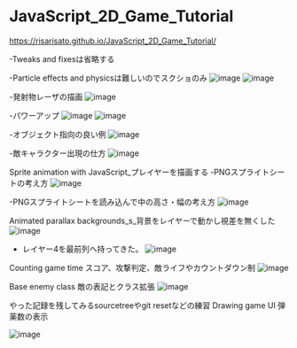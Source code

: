 # JavaScript_2D_Game_Tutorial
https://risarisato.github.io/JavaScript_2D_Game_Tutorial/

-Tweaks and fixesは省略する

-Particle effects and physicsは難しいのでスクショのみ
![image](https://user-images.githubusercontent.com/88628553/184538361-edac7da2-da27-469f-9d66-fbe4d687e68b.png)
![image](https://user-images.githubusercontent.com/88628553/184571168-0e69c3d3-1753-4338-95b4-df7ae5de5812.png)



-発射物レーザの描画
![image](https://user-images.githubusercontent.com/88628553/184477691-10c0a2fe-2059-4b17-834e-28ab02c4d997.png)


-パワーアップ
![image](https://user-images.githubusercontent.com/88628553/184477612-109eb614-d7b5-4c07-b19f-08ff3c157568.png)
![image](https://user-images.githubusercontent.com/88628553/184477648-3ab28cdb-bf6f-4b1c-8b15-ca7b9b74ec8f.png)


-オブジェクト指向の良い例
![image](https://user-images.githubusercontent.com/88628553/184268984-115bb08c-7701-429e-8e88-94b2a0462064.png)


-敵キャラクター出現の仕方
![image](https://user-images.githubusercontent.com/88628553/184268831-461aaaab-b117-42b3-9ccb-1d2e3b5a5991.png)


Sprite animation with JavaScript_プレイヤーを描画する
-PNGスプライトシートの考え方
![image](https://user-images.githubusercontent.com/88628553/183400717-d48e88f6-f588-4150-a644-665604399763.png)

-PNGスプライトシートを読み込んで中の高さ・幅の考え方
![image](https://user-images.githubusercontent.com/88628553/183400615-b0397518-e6e1-430a-a166-059337f3a508.png)


Animated parallax backgrounds_s_背景をレイヤーで動かし視差を無くした
![image](https://user-images.githubusercontent.com/88628553/183275899-5ec89170-29b6-40ec-a7a0-28430566a375.png)

- レイヤー4を最前列へ持ってきた。
![image](https://user-images.githubusercontent.com/88628553/183275917-ca3fc808-d44f-4da2-aaec-0685ff77cec5.png)


Counting game time スコア、攻撃判定、敵ライフやカウントダウン制
![image](https://user-images.githubusercontent.com/88628553/183232648-4a367a43-b4be-4b9c-b757-bcbc5939df0f.png)


<!-- image.png
vscodeでスクショを貼り付けテスト→githubにプルリク
できないのでgithubにスクショを貼り付ける-->

Base enemy class 敵の表記とクラス拡張
![image](https://user-images.githubusercontent.com/88628553/182340250-cc34f343-8d3d-43c4-a0bc-a2efe1299117.png)




やった記録を残してみるsourcetreeやgit resetなどの練習
Drawing game UI 弾薬数の表示


![image](https://user-images.githubusercontent.com/88628553/182008301-4edb9db8-01d3-4016-9398-fa9678e6a3b6.png)
